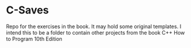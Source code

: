 # C-Saves
Repo for the exercises in the book. It may hold some original templates.
I intend this to be a folder to contain other projects from the book
C++ How to Program 10th Edition
